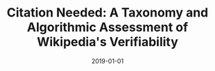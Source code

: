 ---
title: "Citation Needed: A Taxonomy and Algorithmic Assessment of Wikipedia's Verifiability"
authors: "Redi, Miriam; Fetahu, Besnik; Morgan, Jonathan T.; Taraborelli, Dario"
collection: publications
permalink: /publication/2019-DBLP_conf_www_RediFMT19
date: 2019-01-01
venue: "The World Wide Web Conference, WWW 2019, San Francisco, CA, USA, May 13-17, 2019"
---